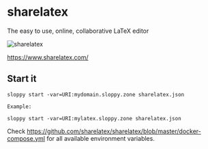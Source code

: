 # sharelatex

The easy to use, online, collaborative LaTeX editor

![sharelatex](https://www.sharelatex.com/img/screen.png)

https://www.sharelatex.com/

## Start it

```
sloppy start -var=URI:mydomain.sloppy.zone sharelatex.json

Example:
   
sloppy start -var=URI:mylatex.sloppy.zone sharelatex.json
```

Check https://github.com/sharelatex/sharelatex/blob/master/docker-compose.yml for all available environment variables.